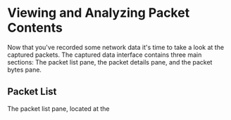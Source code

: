 # Viewing and Analyzing Packet Contents
Now that you've recorded some network data it's time to take a look at the captured packets. The captured data interface contains three main sections: The packet list pane, the packet details pane, and the packet bytes pane.

## Packet List
The packet list pane, located at the 
<!--stackedit_data:
eyJoaXN0b3J5IjpbMTkyMTQyNDIyMywtMjA4ODc0NjYxMl19
-->